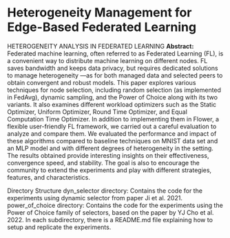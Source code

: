 # Heterogeneity Management for Edge-Based Federated Learning
HETEROGENEITY ANALYSIS IN FEDERATED LEARNING
**Abstract:** Federated machine learning, often referred to as Federated Learning (FL), is a convenient way to distribute machine learning on different nodes. FL saves bandwidth and keeps data privacy, but requires dedicated solutions to manage
heterogeneity —as for both managed data and selected peers to obtain convergent and robust models. This paper explores
various techniques for node selection, including random selection (as implemented in FedAvg), dynamic sampling, and the Power
of Choice along with its two variants. It also examines different workload optimizers such as the Static Optimizer, Uniform Optimizer, Round Time Optimizer, and Equal Computation Time Optimizer. In addition to implementing them in Flower, a flexible user-friendly FL framework, we carried out a careful evaluation to analyze and compare them. We evaluated the performance and impact of these algorithms compared to baseline techniques on MNIST data set and an MLP model and with different degrees of heterogeneity in the setting. The results obtained provide interesting insights on their effectiveness, convergence speed, and stability. The goal is also to encourage the community to extend the experiments and play with different strategies, features, and characteristics.


Directory Structure
dyn_selector directory: Contains the code for the experiments using dynamic selector from paper Ji et al. 2021.
power_of_choice directory: Contains the code for the experiments using the Power of Choice family of selectors, based on the paper by YJ Cho et al. 2022.
In each subdirectory, there is a README.md file explaining how to setup and replicate the experiments.
